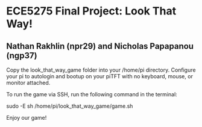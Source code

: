 # ECE5275 Final Project: Look That Way!
## Nathan Rakhlin (npr29) and Nicholas Papapanou (ngp37)

Copy the look_that_way_game folder into your /home/pi directory.
Configure your pi to autologin and bootup on your piTFT with no keyboard, mouse, or monitor attached.

To run the game via SSH, run the following command in the terminal:

sudo -E sh /home/pi/look_that_way_game/game.sh

Enjoy our game!
